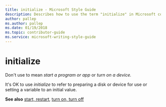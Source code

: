 ```yaml
---
title: initialize - Microsoft Style Guide
description: Describes how to use the term "initialize" in Microsoft content.
author: pallep
ms.author: pallep
ms.date: 01/19/2018
ms.topic: contributor-guide
ms.service: microsoft-writing-style-guide
---
```


# initialize

Don't use to mean *start a program or app* or *turn on a device.*

It's OK to use *initialize* to refer to preparing a disk or device for use or setting a variable to an initial value. 

**See also** [start, restart](~/a-z-word-list-term-collections/s/start-restart.md), [turn on, turn off](~/a-z-word-list-term-collections/t/turn-on-turn-off.md)
